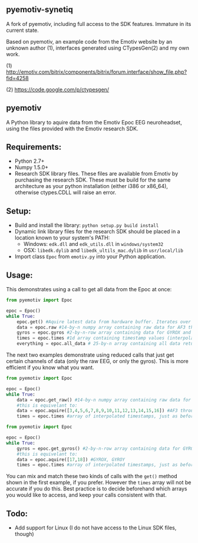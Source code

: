 pyemotiv-synetiq
----------------

A fork of pyemotiv, including full access to the SDK features. Immature in its current state.

Based on pyemotiv, an example code from the Emotiv website by an unknown author (1),
interfaces generated using CTypesGen(2) and my own work. 

(1) http://emotiv.com/bitrix/components/bitrix/forum.interface/show_file.php?fid=4258

(2) https://code.google.com/p/ctypesgen/

pyemotiv
---------

A Python library to aquire data from the Emotiv Epoc EEG neuroheadset, using
the files provided with the Emotiv research SDK.

Requirements:
-------------
- Python 2.7+
- Numpy 1.5.0+
- Research SDK library files. These files are available from Emotiv by purchasing the research SDK.
These must be build for the same architecture as your python installation (either i386 or x86_64), 
otherwise ctypes.CDLL will raise an error. 

Setup:
------
- Build and install the library: `python setup.py build install`
- Dynamic link library files for the research SDK should be placed in a 
location known to your system's PATH:
    - Windows: `edk.dll` and `edk_utils.dll` in `windows/system32`
    - OSX: `libedk.dylib` and `libedk_ultils_mac.dylib` in `usr/local/lib`
- Import class `Epoc` from `emotiv.py` into your Python application.

Usage:
-------
This demonstrates using a call to get all data from the Epoc at once:

```python
from pyemotiv import Epoc

epoc = Epoc()
while True:
    epoc.get() #Aquire latest data from hardware buffer. Iterates over all channels
    data = epoc.raw #14-by-n numpy array containing raw data for AF3 through AF4
    gyros = epoc.gyros #2-by-n-row array containing data for GYROX and GYROY
    times = epoc.times #1d array containing timestamp values (interpolated)
    everything = epoc.all_data # 25-by-n array containing all data returned by emotiv
```
The next two examples demonstrate using reduced calls that just get certain channels of data
(only the raw EEG, or only the gyros). This is more efficient if you know what you want.
```python
from pyemotiv import Epoc

epoc = Epoc()
while True:
    data = epoc.get_raw() #14-by-n numpy array containing raw data for AF3 through AF4
    #this is equivelant to:
    data = epoc.aquire([3,4,5,6,7,8,9,10,11,12,13,14,15,16]) #AF3 through AF4
    times = epoc.times #array of interpolated timestamps, just as before
```

```python
from pyemotiv import Epoc

epoc = Epoc()
while True:
    gyros = epoc.get_gyros() #2-by-n-row array containing data for GYROX and GYROY
    #this is equivelant to:
    data = epoc.aquire([17,18]) #GYROX, GYROY
    times = epoc.times #array of interpolated timestamps, just as before
```
You can mix and match these two kinds of calls with the `get()` method shown in 
the first example, if you prefer. However the `times` array will not be accurate 
if you do this. Best practice is to decide beforehand which arrays you would 
like to access, and keep your calls consistent with that.

Todo:
------
- Add support for Linux (I do not have access to the Linux SDK files, though)
